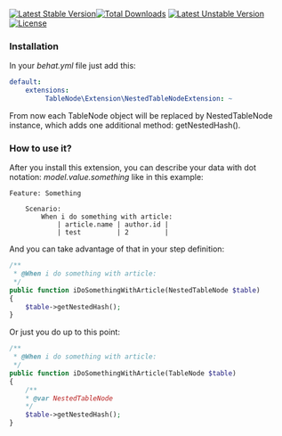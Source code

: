 [![Latest Stable Version](https://poser.pugx.org/ralfmaxxx/behat_multidimensional_extension/v/stable)](https://packagist.org/packages/ralfmaxxx/behat_multidimensional_extension)[![Total Downloads](https://poser.pugx.org/ralfmaxxx/behat_multidimensional_extension/downloads)](https://packagist.org/packages/ralfmaxxx/behat_multidimensional_extension) [![Latest Unstable Version](https://poser.pugx.org/ralfmaxxx/behat_multidimensional_extension/v/unstable)](https://packagist.org/packages/ralfmaxxx/behat_multidimensional_extension) [![License](https://poser.pugx.org/ralfmaxxx/behat_multidimensional_extension/license)](https://packagist.org/packages/ralfmaxxx/behat_multidimensional_extension)
### Installation
In your *behat.yml* file just add this:
```yml
default:
    extensions:
         TableNode\Extension\NestedTableNodeExtension: ~
```

From now each TableNode object will be replaced by NestedTableNode instance, which adds one additional method: getNestedHash().

### How to use it?

After you install this extension, you can describe your data with dot notation: *model.value.something* like in this example:
```gherkin
Feature: Something

    Scenario:
        When i do something with article:
            | article.name | author.id |
            | test         | 2         |

```
And you can take advantage of that in your step definition:
```php
/**
 * @When i do something with article:
 */
public function iDoSomethingWithArticle(NestedTableNode $table)
{
    $table->getNestedHash();
}
```
Or just you do up to this point:
```php
/**
 * @When i do something with article:
 */
public function iDoSomethingWithArticle(TableNode $table)
{
    /**
    * @var NestedTableNode
    */
    $table->getNestedHash();
}
```
